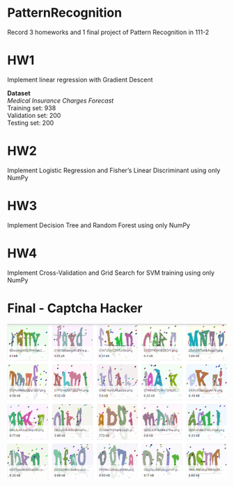 # PatternRecognition
Record 3 homeworks and 1 final project of Pattern Recognition in 111-2

# HW1
Implement linear regression with Gradient Descent

**Dataset**  
*Medical Insurance Charges Forecast*  
Training set: 938  
Validation set: 200  
Testing set: 200  

# HW2
Implement Logistic Regression and Fisher’s Linear Discriminant using only NumPy


# HW3
Implement Decision Tree and Random Forest using only NumPy
# HW4
Implement Cross-Validation and Grid Search for SVM training using only NumPy
# Final - Captcha Hacker
![image](https://github.com/Kun-Yao/PatternRecognition/blob/main/final/dataset.png)
